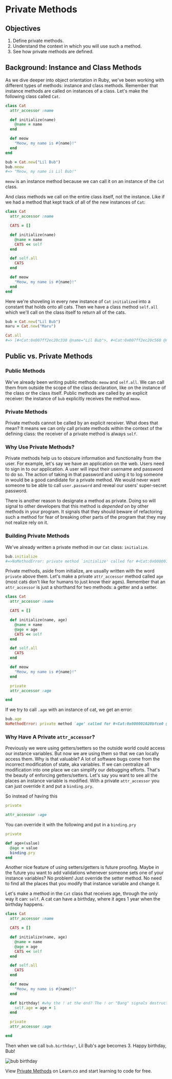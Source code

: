 # Private Methods

## Objectives

1. Define private methods.
2. Understand the context in which you will use such a method.
3. See how private methods are defined.

## Background: Instance and Class Methods

As we dive deeper into object orientation in Ruby, we've been working with different types of methods: instance and class methods. Remember that instance methods are called on instances of a class. Let's make the following class called `Cat`.

```ruby
class Cat
  attr_accessor :name

  def initialize(name)
    @name = name
  end

  def meow
    "Meow, my name is #{name}!"
  end
end

bub = Cat.new("Lil Bub")
bub.meow
#=> "Meow, my name is Lil Bub!"
```

`meow` is an instance method because we can call it on an instance of the `Cat` class.

And class methods we call on the entire class itself, not the instance. Like if we had a method that kept track of all of the new instances of `Cat`:

```ruby
class Cat
  attr_accessor :name

  CATS = []

  def initialize(name)
    @name = name
    CATS << self
  end

  def self.all
    CATS
  end

  def meow
    "Meow, my name is #{name}!"
  end
end
```

Here we're shoveling in every new instance of `Cat` `initialized` into a constant that holds onto all cats. Then we have a class method `self.all` which we'll call on the class itself to return all of the cats.

```ruby
bub = Cat.new("Lil Bub")
maru = Cat.new("Maru")

Cat.all
#=> [#<Cat:0x007ff2ec20c330 @name="Lil Bub">, #<Cat:0x007ff2ec20c560 @name="Maru">]
```

## Public vs. Private Methods

### Public Methods

We've already been writing public methods: `meow` and `self.all`. We can call them from outside the scope of the class declaration, like on the instance of the class or the class itself. Public methods are called by an explicit receiver: the instance of `bub` explicitly receives the method `meow`.

### Private Methods

Private methods cannot be called by an explicit receiver. What does that mean? It means we can only call private methods within the context of the defining class: the receiver of a private method is always `self`.

### Why Use Private Methods?

Private methods help us to obscure information and functionality from the user. For example, let's say we have an application on the web. Users need to sign in to our application. A user will input their username and password to do so. The action of taking in that password and using it to log someone in would be a good candidate for a private method. We would never want someone to be able to call `user.password` and reveal our users' super-secret password.

There is another reason to designate a method as private. Doing so will signal to other developers that this method is *depended* on by other methods in your program. It signals that they should beware of refactoring such a method for fear of breaking other parts of the program that they may not realize rely on it.

### Building Private Methods

We've already written a private method in our `Cat` class: `initialize`.

```ruby
bub.initialize
#=>NoMethodError: private method `initialize' called for #<Cat:0x00000101d1ad10 @name="lil Bub">
```

Private methods, aside from initialize, are usually written with the word `private` above them. Let's make a private `attr_accessor` method called `age` (most cats don't like for humans to just know their ages). Remember that an `attr_accessor` is just a shorthand for two methods: a getter and a setter.

```ruby
class Cat
  attr_accessor :name

  CATS = []

  def initialize(name, age)
    @name = name
    @age = age
    CATS << self
  end

  def self.all
    CATS
  end

  def meow
    "Meow, my name is #{name}!"
  end

  private
  attr_accessor :age

end
```

If we try to call `.age` with an instance of cat, we get an error:

```ruby
bub.age
NoMethodError: private method `age' called for #<Cat:0x000001020bfce0 @name="Lil Bub", @age=2>
```

### Why Have A Private `attr_accessor`?

Previously we were using getters/setters so the outside world could access our instance variables. But now we are using them so that we can locally access them. Why is that valuable? A lot of software bugs come from the incorrect modification of state, aka variables. If we can centralize all modification into one place we can simplify our debugging efforts. That's the beauty of enforcing getters/setters. Let's say you want to see all the places an instance variable is modified. With a private `attr_accessor` you can just override it and put a `binding.pry`.

So instead of having this

```ruby
private

attr_accessor :age
```

You can override it with the following and put in a `binding.pry`

```ruby
private

def age=(value)
  @age = value
  binding.pry
end
```

Another nice feature of using setters/getters is future proofing. Maybe in the future you want to add validations whenever someone sets one of your instance variables? No problem! Just override the setter method. No need to find all the places that you modify that instance variable and change it.

Let's make a method in the `Cat` class that receives age, through the only way it can: `self`. A cat can have a birthday, where it ages 1 year when the birthday happens.

```ruby
class Cat
  attr_accessor :name

  CATS = []

  def initialize(name, age)
    @name = name
    @age = age
    CATS << self
  end

  def self.all
    CATS
  end

  def meow
    "Meow, my name is #{name}!"
  end

  def birthday! #why the ! at the end? The ! or "Bang" signals destructive changes, or mutations, to the underlying object. In this instance, the birthday method is changing the cat's age.
    self.age = age + 1
  end

  private
  attr_accessor :age

end
```

Then when we call `bub.birthday!`, Lil Bub's age becomes 3. Happy birthday, Bub!

![bub birthday](http://readme-pics.s3.amazonaws.com/LilBub_bday.jpg)

<p data-visibility='hidden'>View <a href='https://learn.co/lessons/ruby-public-private-methods-readme' title='Private Methods'>Private Methods</a> on Learn.co and start learning to code for free.</p>
